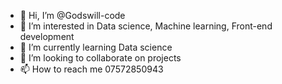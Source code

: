 - 👋 Hi, I’m @Godswill-code
- 👀 I’m interested in Data science, Machine learning, Front-end development
- 🌱 I’m currently learning Data science
- 💞️ I’m looking to collaborate on projects
- 📫 How to reach me 07572850943

<!---
Godswill-code/Godswill-code is a ✨ special ✨ repository because its `README.md` (this file) appears on your GitHub profile.
You can click the Preview link to take a look at your changes.
--->
